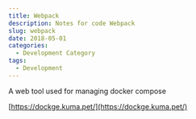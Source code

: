 ```yaml
---
title: Webpack
description: Notes for code Webpack
slug: webpack
date: 2018-05-01
categories:
  - Development Category
tags:
  - Development
---
```


A web tool used for managing docker compose

[https://dockge.kuma.pet/](https://dockge.kuma.pet/)